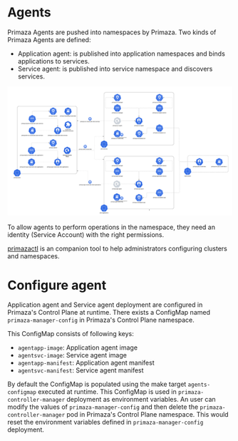 # Agents

Primaza Agents are pushed into namespaces by Primaza.
Two kinds of Primaza Agents are defined:

* Application agent: is published into application namespaces and binds applications to services.
* Service agent: is published into service namespace and discovers services.

![image](../imgs/architecture-agents-detailed.png)

To allow agents to perform operations in the namespace, they need an identity (Service Account) with the right permissions.

[primazactl](https://github.com/primaza/primazactl) is an companion tool to help administrators configuring clusters and namespaces.


# Configure agent

Application agent and Service agent deployment are configured in Primaza's Control Plane at runtime.
There exists a ConfigMap named `primaza-manager-config` in Primaza's Control Plane namespace.

This ConfigMap consists of following keys:
* `agentapp-image`: Application agent image
* `agentsvc-image`: Service agent image
* `agentapp-manifest`: Application agent manifest
* `agentsvc-manifest`: Service agent manifest

By default the ConfigMap is populated using the make target `agents-configmap` executed at runtime.
This ConfigMap is used in `primaza-controller-manager` deployment as environment variables.
An user can modify the values of `primaza-manager-config` and then delete the `primaza-controller-manager` pod in Primaza's Control Plane namespace.
This would reset the environment variables defined in  `primaza-manager-config` deployment.
